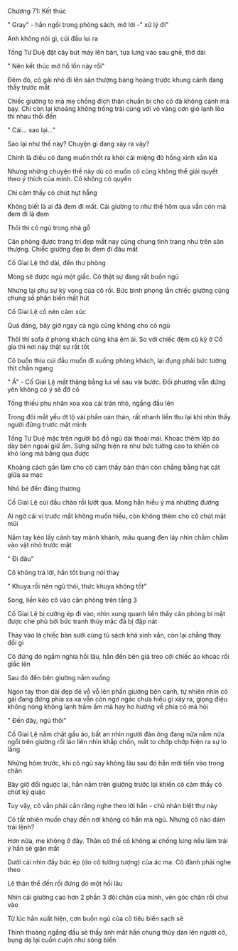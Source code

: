 




Chương 71: Kết thúc

" Gray" - hắn ngồi trong phòng sách, mở lời -" xử lý đi"

Anh không nói gì, cúi đầu lui ra

Tống Tư Duệ đặt cây bút máy lên bàn, tựa lưng vào sau ghế, thở dài

" Nên kết thúc mớ hổ lốn này rồi"

Đêm đó, cô gái nhỏ đi lên sân thượng bàng hoàng trước khung cảnh đang thấy trước mắt

Chiếc giường to mà mẹ chồng đích thân chuẩn bị cho cô đã không cánh mà bay. Chỉ còn lại khoảng không trống trải cùng với vô vàng cơn gió lạnh lẽo thi nhau thổi đến

" Cái... sao lại..."

Sao lại như thế này? Chuyện gì đang xảy ra vậy?

Chính là điều cô đang muốn thốt ra khỏi cái miệng đỏ hồng xinh xắn kia

Nhưng những chuyện thế này dù có muốn cô cũng không thể giải quyết theo ý thích của mình. Cô không có quyền


Chỉ cảm thấy có chút hụt hẫng

Không biết là ai đã đem đi mất. Cái giường to như thế hôm qua vẫn còn mà đem đi là đem

Thôi thì cô ngủ trong nhà gỗ

Căn phòng được trang trí đẹp mắt nay cũng chung tình trạng như trên sân thượng. Chiếc giường đẹp bị đem đi đâu mất

Cố Giai Lệ thở dài, đến thư phòng

Mong sẽ được ngủ một giấc. Cô thật sự đang rất buồn ngủ

Nhưng lại phụ sự kỳ vọng của cô rồi. Bức bình phong lẫn chiếc giường cũng chung số phận biến mất hút

Cố Giai Lệ cố nén cảm xúc

Quá đáng, bây giờ ngay cả ngủ cũng không cho cô ngủ

Thôi thì sofa ở phòng khách cũng khá êm ái. So với chiếc đệm cũ kỹ ở Cố gia thì nơi này thật sự rất tốt

Cô buồn thiu cúi đầu muốn đi xuống phòng khách, lại đụng phải bức tường thịt chắn ngang

" Á" - Cố Giai Lệ mất thăng bằng lui về sau vài bước. Đối phương vẫn đứng yên không có ý sẽ đỡ cô

Tống thiếu phu nhân xoa xoa cái trán nhỏ, ngẩng đầu lên

Trong đôi mắt yếu ớt lộ vài phần oán thán, rất nhanh liền thu lại khi nhìn thấy người đứng trước mặt mình

Tống Tư Duệ mặc trên người bộ đồ ngủ dài thoải mái. Khoác thêm lớp áo dày bên ngoài giữ ấm. Sừng sững hiện ra như bức tường cao to khiến cô khó lòng mà băng qua được

Khoảng cách gần làm cho cô cảm thấy bản thân còn chẳng bằng hạt cát giữa sa mạc


Nhỏ bé đến đáng thương

Cố Giai Lệ cúi đầu chào rồi lướt qua. Mong hắn hiểu ý mà nhường đường

Ai ngờ cái vị trước mắt không muốn hiểu, còn không thèm cho cô chút mặt mũi

Nắm tay kéo lấy cánh tay mảnh khảnh, mâu quang đen láy nhìn chằm chằm vào vật nhỏ trước mặt

" Đi đâu"

Cô không trả lời, hắn tốt bụng nói thay

" Khuya rồi nên ngủ thôi, thức khuya không tốt"

Song, liền kéo cô vào căn phòng trên tầng 3

Cố Giai Lệ bị cưỡng ép đi vào, nhìn xung quanh liền thấy căn phòng bí mật được che phủ bởi bức tranh thủy mặc đã bị đập nát

Thay vào là chiếc bàn sưởi cùng tủ sách khá xinh xắn, còn lại chẳng thay đổi gì

Cô đứng đó ngắm nghía hồi lâu, hắn đến bên giá treo cởi chiếc áo khoác rồi giắc lên

Sau đó đến bên giường nằm xuống

Ngón tay thon dài đẹp đẽ vỗ vỗ lên phần giường bên cạnh, tự nhiên nhìn cô gái đang đứng phía xa xa vẫn còn ngơ ngác chưa hiểu gì xảy ra, giọng điệu không nóng không lạnh trầm ấm mà hay ho hướng về phía cô mà hỏi

" Đến đây, ngủ thôi"

Cố Giai Lệ nắm chặt gấu áo, bất an nhìn người đàn ông đang nửa nằm nửa ngồi trên giường rồi láo liên nhìn khắp chốn, mắt to chớp chớp hiện ra sự lo lắng

Những hôm trước, khi cô ngủ say không lâu sau đó hắn mới tiến vào trong chăn

Bây giờ đổi ngược lại, hắn nằm trên giường trước lại khiến cô cảm thấy có chút kỳ quặc

Tuy vậy, cô vẫn phải cắn răng nghe theo lời hắn - chủ nhân biệt thự này

Cô tất nhiên muốn chạy đến nơi không có hắn mà ngủ. Nhưng cô nào dám trái lệnh?

Hơn nữa, mẹ không ở đây. Thân cô thế cô không ai chống lưng nếu làm trái ý hắn sẽ giận mất

Dưới cái nhìn đầy bức ép (do cô tưởng tượng) của ác ma. Cô đành phải nghe theo

Lê thân thể đến rồi đứng đó một hồi lâu

Nhìn cái giường cao hơn 2 phần 3 đôi chân của mình, vén góc chăn rồi chui vào

Từ lúc hắn xuất hiện, cơn buồn ngủ của cô tiêu biến sạch sẽ

Thỉnh thoảng ngẩng đầu sẽ thấy ánh mắt hắn chung thủy dán lên người cô, bụng dạ lại cuồn cuộn như sóng biển




